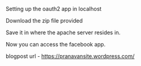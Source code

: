 Setting up the oauth2 app in localhost

Download the zip file provided

Save it in where the apache server resides in.

Now you can access the facebook app.

blogpost url - https://pranavansite.wordpress.com/
